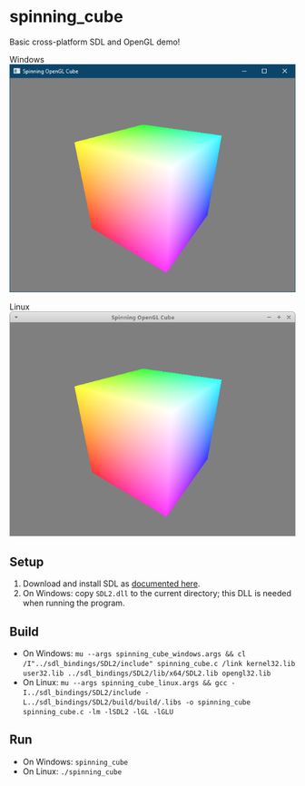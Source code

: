 # spinning_cube

Basic cross-platform SDL and OpenGL demo!

Windows  
![alt text](screenshot_windows.png "Spinning cube on Windows")

Linux  
![alt text](screenshot_linux.png "Spinning cube on Linux")

## Setup

1. Download and install SDL as [documented here](../sdl_bindings/README.md).
2. On Windows: copy `SDL2.dll` to the current directory; this DLL is needed when running the program.

## Build

* On Windows: `mu --args spinning_cube_windows.args && cl /I"../sdl_bindings/SDL2/include" spinning_cube.c /link kernel32.lib user32.lib ../sdl_bindings/SDL2/lib/x64/SDL2.lib opengl32.lib`
* On Linux: `mu --args spinning_cube_linux.args && gcc -I../sdl_bindings/SDL2/include -L../sdl_bindings/SDL2/build/build/.libs -o spinning_cube spinning_cube.c -lm -lSDL2 -lGL -lGLU`

## Run

* On Windows: `spinning_cube`
* On Linux: `./spinning_cube`
